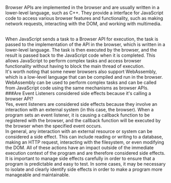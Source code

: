 Browser APIs are implemented in the browser and are usually written in a lower-level language, such as C++. They provide a interface for JavaScript code to access various browser features and functionality, such as making network requests, interacting with the DOM, and working with multimedia.

<br/>
When JavaScript sends a task to a Browser API for execution, the task is passed to the implementation of the API in the browser, which is written in a lower-level language. The task is then executed by the browser, and the result is passed back to the JavaScript code when it is completed. This allows JavaScript to perform complex tasks and access browser functionality without having to block the main thread of execution.

<br/>
It's worth noting that some newer browsers also support WebAssembly, which is a low-level language that can be compiled and run in the browser. WebAssembly can be used to perform complex tasks and can be called from JavaScript code using the same mechanisms as browser APIs.

<br/>
###Are Event Listeners considered side effects because it's calling a browser API?

<br/>
Yes, event listeners are considered side effects because they involve an interaction with an external system (in this case, the browser). When a program sets an event listener, it is causing a callback function to be registered with the browser, and the callback function will be executed by the browser when the specified event occurs.

<br/>
In general, any interaction with an external resource or system can be considered a side effect. This can include reading or writing to a database, making an HTTP request, interacting with the filesystem, or even modifying the DOM. All of these actions have an impact outside of the immediate execution context of the program and are therefore considered side effects.

<br/>
It is important to manage side effects carefully in order to ensure that a program is predictable and easy to test. In some cases, it may be necessary to isolate and clearly identify side effects in order to make a program more manageable and maintainable.
